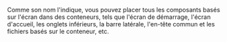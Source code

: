 Comme son nom l'indique, vous pouvez placer tous les composants basés sur l'écran dans des conteneurs, tels que l'écran de démarrage, l'écran d'accueil, les onglets inférieurs, la barre latérale, l'en-tête commun et les fichiers basés sur le conteneur, etc.